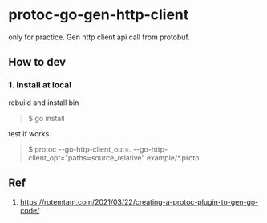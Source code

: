 # protoc-go-gen-http-client
only for practice. Gen http client api call from protobuf.

## How to dev
### 1. install at local
rebuild and install bin
> $ go install

test if works.
> $ protoc --go-http-client_out=. --go-http-client_opt="paths=source_relative" example/*.proto

## Ref
1. https://rotemtam.com/2021/03/22/creating-a-protoc-plugin-to-gen-go-code/